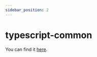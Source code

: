 ```yaml
---
sidebar_position: 2
---
```


# typescript-common

You can find it [here](https://mohammadaobed.github.io/docs-typescript-common).
